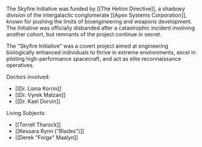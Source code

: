 The Skyfire Initiative was funded by [[The Helion Directive]], a shadowy division of the intergalactic conglomerate [[Apex Systems Corporation]], known for pushing the limits of bioengineering and weapons development. The Initiative was officially disbanded after a catastrophic incident involving another cohort, but remnants of the project continue in secret.

The "Skyfire Initiative" was a covert project aimed at engineering biologically enhanced individuals to thrive in extreme environments, excel in piloting high-performance spacecraft, and act as elite reconnaissance operatives.

Doctors involved:

- [[Dr. Liana Korrin]]
- [[Dr. Vyrek Malzan]]
- [[Dr. Kael Dorvin]]

Living Subjects:

- [[Torrell Tharock]]
- [[Kessara Rynn ("Blades")]]
- [[Derek "Forge" Maalyn]]
